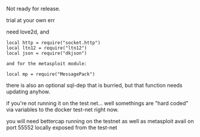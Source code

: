 Not ready for release. 

trial at your own err

need love2d, and 

```
local http = require("socket.http")
local ltn12 = require("ltn12")
local json = require("dkjson")

and for the metasploit module:
 
local mp = require("MessagePack")

```

there is also an optional sql-dep that is burried, but that function needs updating anyhow.

if you're not running it on the test net... well somethings are "hard coded" via variables to the docker test-net right now.

you will need bettercap running on the testnet as well as metasploit avail on port 55552 locally exposed from the test-net
